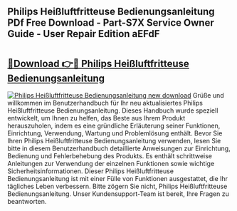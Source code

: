 ## Philips Heißluftfritteuse Bedienungsanleitung PDf Free Download - Part-S7X Service Owner Guide - User Repair Edition aEFdF

# <h2><a href="http://df2h2w.blite.top/?on=Philips+Hei%c3%9fluftfritteuse+Bedienungsanleitung">🔗Download 👉🔴 Philips Heißluftfritteuse Bedienungsanleitung</a></h2>

[![Philips Heißluftfritteuse Bedienungsanleitung new download](https://i.imgur.com/lujVjoI.png)](http://df2h2w.blite.top/?on=Philips+Hei%c3%9fluftfritteuse+Bedienungsanleitung)
Grüße und willkommen im Benutzerhandbuch für Ihr neu aktualisiertes Philips Heißluftfritteuse Bedienungsanleitung. Dieses Handbuch wurde speziell entwickelt, um Ihnen zu helfen, das Beste aus Ihrem Produkt herauszuholen, indem es eine gründliche Erläuterung seiner Funktionen, Einrichtung, Verwendung, Wartung und Problemlösung enthält. Bevor Sie Ihren Philips Heißluftfritteuse Bedienungsanleitung verwenden, lesen Sie bitte in diesem Benutzerhandbuch detaillierte Anweisungen zur Einrichtung, Bedienung und Fehlerbehebung des Produkts. Es enthält schrittweise Anleitungen zur Verwendung der einzelnen Funktionen sowie wichtige Sicherheitsinformationen. Dieser Philips Heißluftfritteuse Bedienungsanleitung ist mit einer Fülle von Funktionen ausgestattet, die Ihr tägliches Leben verbessern. Bitte zögern Sie nicht, Philips Heißluftfritteuse Bedienungsanleitung. Unser Kundensupport-Team ist bereit, Ihre Fragen zu beantworten.
